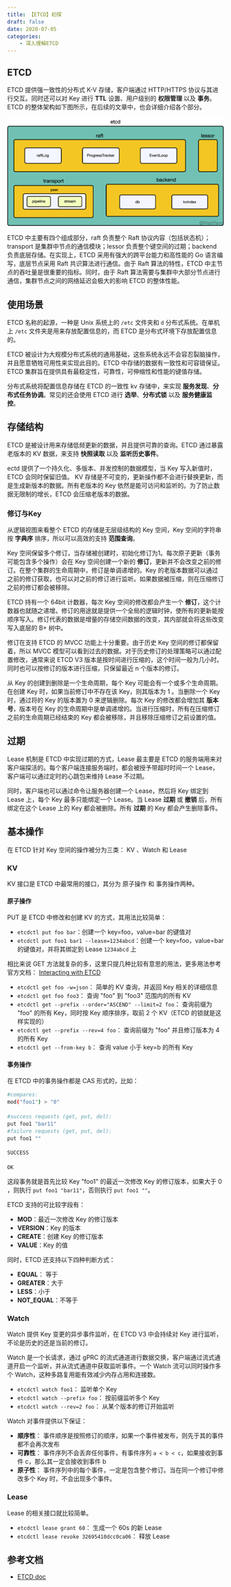 ```yaml
---
title: 【ETCD】初探
draft: false
date: 2020-07-05
categories: 
    - 深入理解ETCD
---
```


## ETCD

ETCD 提供强一致性的分布式 K-V 存储，客户端通过 HTTP/HTTPS 协议与其进行交互。同时还可以对 Key 进行 **TTL** 设置、用户级别的 **权限管理** 以及 **事务**。ETCD 的整体架构如下图所示，在后续的文章中，也会详细介绍各个部分。

![](assists/architecture.png)

ETCD 中主要有四个组成部分，raft 负责整个 Raft 协议内容（包括状态机）；transport 是集群中节点的通信模块；lessor 负责整个键空间的过期；backend 负责底层存储。在实现上，ETCD 采用有强大的跨平台能力和高性能的 Go 语言编写，底层节点采用 Raft 共识算法进行通信。由于 Raft 算法的特性，ETCD 中主节点的吞吐量是很重要的指标。同时，由于 Raft 算法需要与集群中大部分节点进行通信，集群节点之间的网络延迟会极大的影响 ETCD 的整体性能。


## 使用场景

ETCD 名称的起源，一种是 Unix 系统上的 `/etc` 文件夹和 `d` 分布式系统。在单机上 `/etc` 文件夹是用来存放配置信息的，而 ETCD 是分布式环境下存放配置信息的。

ETCD 被设计为大规模分布式系统的通用基础，这些系统永远不会容忍裂脑操作，并且愿意牺牲可用性来实现此目的。ETCD 中存储的数据有一致性和可容错保证。ETCD 集群旨在提供具有最稳定性，可靠性，可伸缩性和性能的键值存储。

分布式系统将配置信息存储在 ETCD 的一致性 kv 存储中，来实现 **服务发现**、**分布式任务协调**。常见的还会使用 ETCD 进行 **选举**、**分布式锁** 以及 **服务健康监控**。


## 存储结构

ETCD 是被设计用来存储低频更新的数据，并且提供可靠的查询。ETCD 通过暴露老版本的 KV 数据，来支持 **快照读取** 以及 **监听历史事件**。

ectd 提供了一个持久化、多版本、并发控制的数据模型，当 Key 写入新值时，ETCD 会同时保留旧值。 KV 存储是不可变的，更新操作都不会进行替换更新，而是生成新版本的数据。所有老版本的 Key 依然是能可访问和监听的。为了防止数据无限制的增长，ETCD 会压缩老版本的数据。


### 修订与Key

从逻辑视图来看整个 ETCD 的存储是无层级结构的 Key 空间，Key 空间的字符串按 **字典序** 排序，所以可以高效的支持 **范围查询**。

Key 空间保留多个修订，当存储被创建时，初始化修订为1。每次原子更新（事务可能包含多个操作）会在 Key 空间创建一个新的 **修订**，更新并不会改变之前的修订。在整个集群的生命周期中，修订是单调递增的。Key 的老版本数据可以通过之前的修订获取，也可以对之前的修订进行监听。如果数据被压缩，则在压缩修订之前的修订都会被移除。


ETCD 持有一个 64bit 计数器，每次 Key 空间的修改都会产生一个 **修订**，这个计数器也就随之递增。修订的用途就是提供一个全局的逻辑时钟，使所有的更新能按顺序写入。修订代表的数据是增量的存储空间数据的改变，其内部就会将这些改变写入底层的 B+ 树中。


修订在支持 ETCD 的 MVCC 功能上十分重要。由于历史 Key 空间的修订都保留着，所以 MVCC 模型可以看到过去的数据。对于历史修订的处理策略可以通过配置修改，通常来说 ETCD V3 版本是按时间进行压缩的，这个时间一般为几小时。同时也可以按修订的版本进行压缩，只保留最近 n 个版本的修订。


从 Key 的创建到删除是一个生命周期，每个 Key 可能会有一个或多个生命周期。在创建 Key 时，如果当前修订中不存在该 Key，则其版本为 1 。当删除一个 Key 时，通过将的 Key 的版本置为 0 来逻辑删除。每次 Key 的修改都会增加其 **版本号**，版本号在 Key 的生命周期中是单调递增的。当进行压缩时，所有在压缩修订之前的生命周期已经结束的 Key 都会被移除，并且移除压缩修订之前设置的值。


## 过期

Lease 机制是 ETCD 中实现过期的方式，Lease 最主要是 ETCD 的服务端用来对客户端探活的。每个客户端连接服务端时，都会被授予带超时时间一个 Lease，客户端可以通过定时的心跳包来维持 Lease 不过期。

同时，客户端也可以通过命令让服务器创建一个 Lease，然后将 Key 绑定到 Lease 上，每个 Key 最多只能绑定一个 Lease。当 Lease **过期** 或 **撤销** 后，所有绑定在这个 Lease 上的 Key 都会被删除。所有 **过期** 的 Key 都会产生删除事件。


## 基本操作

在 ETCD 针对 Key 空间的操作被分为三类： KV 、Watch 和 Lease

### KV

KV 接口是 ETCD 中最常用的接口，其分为 原子操作 和 事务操作两种。

#### 原子操作

PUT 是 ETCD 中修改和创建 KV 的方式，其用法比较简单：

- `etcdctl put foo bar`：创建一个 key=foo，value=bar 的键值对
- `etcdctl put foo1 bar1 --lease=1234abcd`：创建一个 key=foo，value=bar 的键值对，并将其绑定到 Lease `1234abcd` 上


相比来说 GET 方法就复杂的多，这里只提几种比较有意思的用法，更多用法参考官方文档： [Interacting with ETCD](https://ETCD.io/docs/v3.4.0/dev-guide/interacting_v3/)

- `etcdctl get foo -w=json`： 简单的 KV 查询，并返回 Key 相关的详细信息
- `etcdctl get foo foo3`： 查询 "foo" 到 "foo3" 范围内的所有 KV
- `etcdctl get --prefix --order="ASCEND" --limit=2 foo`： 查询前缀为 "foo" 的所有 Key，同时按 Key 顺序排序，取前 2 个 KV（ETCD 的锁就是这样实现的）
- `etcdctl get --prefix --rev=4 foo`： 查询前缀为 "foo" 并且修订版本为 4 的所有 Key
- `etcdctl get --from-key b`： 查询 value 小于 key=b 的所有 Key


#### 事务操作

在 ETCD 中的事务操作都是 CAS 形式的，比如：

```bash
#compares:
mod("foo1") > "0"

#success requests (get, put, del):
put foo1 "bar11"
#failure requests (get, put, del):
put foo1 ""

SUCCESS

OK
```

这段事务就是首先比较 Key "foo1" 的最近一次修改 Key 的修订版本，如果大于 0 ，则执行 `put foo1 "bar11"`，否则执行 `put foo1 ""`。

ETCD 支持的可比较字段有：

- **MOD**：最近一次修改 Key 的修订版本
- **VERSION**：Key 的版本
- **CREATE**：创建 Key 的修订版本
- **VALUE**：Key 的值

同时，ETCD 还支持以下四种判断方式：

- **EQUAL**： 等于
- **GREATER**：大于
- **LESS**：小于
- **NOT_EQUAL**：不等于

### Watch

Watch 提供 Key 变更的异步事件监听，在 ETCD V3 中会持续对 Key 进行监听，不论是历史的还是当前的修订。

Watch 是一个长请求，通过 gPRC 的流式通道进行数据交换，客户端通过流式通道开启一个监听，并从流式通道中获取监听事件。一个 Watch 流可以同时操作多个 Watch，这种多路复用能有效减少内存占用和连接数。


- `etcdctl watch foo1`： 监听单个 Key
- `etcdctl watch --prefix foo`： 按前缀监听多个 Key
- `etcdctl watch --rev=2 foo`： 从某个版本的修订开始监听


Watch 对事件提供以下保证：

- **顺序性**： 事件顺序是按照修订的顺序，如果一个事件被发布，则先于其的事件都不会再次发布
- **可靠性**： 事件序列不会丢弃任何事件，有事件序列 `a < b < c`，如果接收到事件 c，那么其一定会接收到事件 b
- **原子性**： 事件序列中的每个事件，一定是包含整个修订。当在同一个修订中修改多个 Key 时，不会出现多个事件。

### Lease

Lease 的相关接口就比较简单。

- `etcdctl lease grant 60`： 生成一个 60s 的新 Lease
- `etcdctl lease revoke 32695410dcc0ca06`： 释放 Lease


## 参考文档

- [ETCD doc](https://ETCD.io/docs/v3.4.0/)